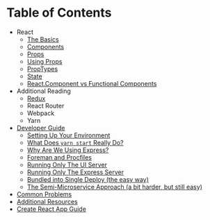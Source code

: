 # Table of Contents

- React
    - [The Basics](react/the-basics.md)
    - [Components](react/components.md)
    - [Props](react/props.md)
    - [Using Props](react/using-props.md)
    - [PropTypes](react/proptypes.md)
    - [State](react/state.md)
    - [React.Component vs Functional Components](react/react-component-vs-functional-component.md)
- Additional Reading
    - [Redux](additional-reading/redux.md)
    - React Router
    - Webpack
    - Yarn
- [Developer Guide](developer-guide/README.md)
    - [Setting Up Your Environment](developer-guide/setting-up-your-environment.md)
    - [What Does `yarn start` Really Do?](developer-guide/yarn-start.md)
    - [Why Are We Using Express?](developer-guide/express-usage.md)
    - [Foreman and Procfiles](developer-guide/foreman-and-procfiles.md)
    - [Running Only The UI Server](developer-guide/running-the-ui-server.md)
    - [Running Only The Express Server](developer-guide/running-the-express-server.md)
    - [Bundled into Single Deploy (the easy way)](developer-guide/bundled-deployment.md)
    - [The Semi-Microservice Approach (a bit harder, but still easy)](developer-guide/semi-microservice-deployment.md)
- [Common Problems](common-problems.md)
- [Additional Resources](additional-resources.md)
- [Create React App Guide](create-react-app-readme.md)